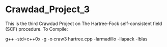 # Crawdad_Project_3
This is the third Crawdad Project on  The Hartree-Fock self-consistent field (SCF) procedure.
To Compile:

g++ -std=c++0x -g -o craw3 hartree.cpp -larmadillo -llapack -lblas

